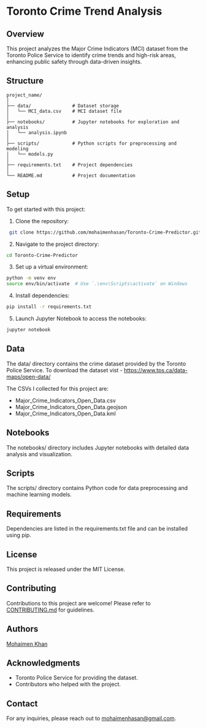 # Toronto Crime Trend Analysis

## Overview
This project analyzes the Major Crime Indicators (MCI) dataset from the Toronto Police Service to identify crime trends and high-risk areas, enhancing public safety through data-driven insights.

## Structure

```plaintext
project_name/
│
├── data/               # Dataset storage
│   └── MCI_data.csv    # MCI dataset file
│
├── notebooks/          # Jupyter notebooks for exploration and analysis
│   └── analysis.ipynb
│
├── scripts/            # Python scripts for preprocessing and modeling
│   └── models.py
│
├── requirements.txt    # Project dependencies
│
└── README.md           # Project documentation
```

## Setup
To get started with this project:

1. Clone the repository:
```bash
 git clone https://github.com/mohaimenhasan/Toronto-Crime-Predictor.git
```
2. Navigate to the project directory:

```bash 
cd Toronto-Crime-Predictor
```

3. Set up a virtual environment:
```bash
python -m venv env
source env/bin/activate  # Use `.\env\Scripts\activate` on Windows
```

4. Install dependencies:
```bash
pip install -r requirements.txt
```

5. Launch Jupyter Notebook to access the notebooks:
```bash
jupyter notebook
```

## Data
The data/ directory contains the crime dataset provided by the Toronto Police Service. To download the dataset vist - https://www.tps.ca/data-maps/open-data/

The CSVs I collected for this project are:
- Major_Crime_Indicators_Open_Data.csv
- Major_Crime_Indicators_Open_Data.geojson
- Major_Crime_Indicators_Open_Data.kml

## Notebooks
The notebooks/ directory includes Jupyter notebooks with detailed data analysis and visualization.

## Scripts
The scripts/ directory contains Python code for data preprocessing and machine learning models.

## Requirements
Dependencies are listed in the requirements.txt file and can be installed using pip.

## License
This project is released under the MIT License.

## Contributing
Contributions to this project are welcome! Please refer to [CONTRIBUTING.md](CONTRIBUTING.md) for guidelines.

## Authors
[Mohaimen Khan](https://www.linkedin.com/in/mohaimenkhan/)

## Acknowledgments
- Toronto Police Service for providing the dataset.
- Contributors who helped with the project.

## Contact
For any inquiries, please reach out to mohaimenhasan@gmail.com.